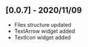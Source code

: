 ## [0.0.7] - 2020/11/09

- Files structure updated
- TextArrow widget added
- TextIcon widget added
